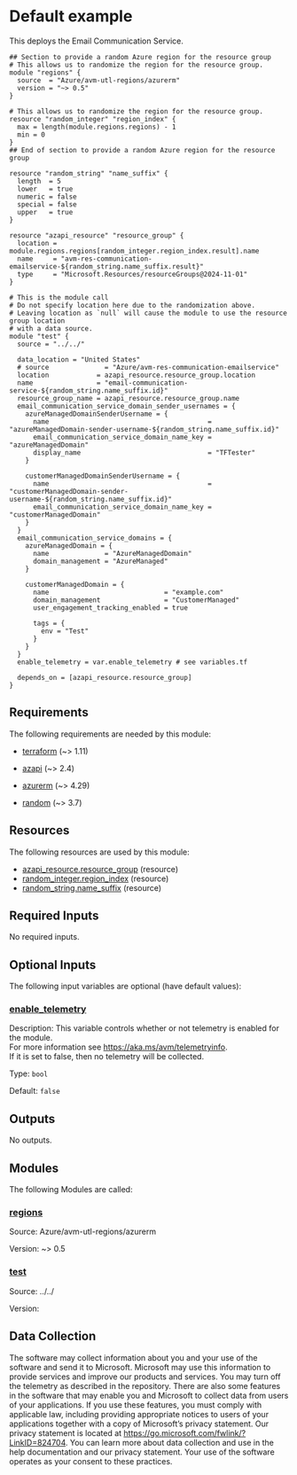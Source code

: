 <!-- BEGIN_TF_DOCS -->
<!-- Code generated by terraform-docs. DO NOT EDIT. -->
# Default example

This deploys the Email Communication Service.

```hcl
## Section to provide a random Azure region for the resource group
# This allows us to randomize the region for the resource group.
module "regions" {
  source  = "Azure/avm-utl-regions/azurerm"
  version = "~> 0.5"
}

# This allows us to randomize the region for the resource group.
resource "random_integer" "region_index" {
  max = length(module.regions.regions) - 1
  min = 0
}
## End of section to provide a random Azure region for the resource group

resource "random_string" "name_suffix" {
  length  = 5
  lower   = true
  numeric = false
  special = false
  upper   = true
}

resource "azapi_resource" "resource_group" {
  location = module.regions.regions[random_integer.region_index.result].name
  name     = "avm-res-communication-emailservice-${random_string.name_suffix.result}"
  type     = "Microsoft.Resources/resourceGroups@2024-11-01"
}

# This is the module call
# Do not specify location here due to the randomization above.
# Leaving location as `null` will cause the module to use the resource group location
# with a data source.
module "test" {
  source = "../../"

  data_location = "United States"
  # source              = "Azure/avm-res-communication-emailservice"
  location            = azapi_resource.resource_group.location
  name                = "email-communication-service-${random_string.name_suffix.id}"
  resource_group_name = azapi_resource.resource_group.name
  email_communication_service_domain_sender_usernames = {
    azureManagedDomainSenderUsername = {
      name                                        = "azureManagedDomain-sender-username-${random_string.name_suffix.id}"
      email_communication_service_domain_name_key = "azureManagedDomain"
      display_name                                = "TFTester"
    }

    customerManagedDomainSenderUsername = {
      name                                        = "customerManagedDomain-sender-username-${random_string.name_suffix.id}"
      email_communication_service_domain_name_key = "customerManagedDomain"
    }
  }
  email_communication_service_domains = {
    azureManagedDomain = {
      name              = "AzureManagedDomain"
      domain_management = "AzureManaged"
    }

    customerManagedDomain = {
      name                             = "example.com"
      domain_management                = "CustomerManaged"
      user_engagement_tracking_enabled = true

      tags = {
        env = "Test"
      }
    }
  }
  enable_telemetry = var.enable_telemetry # see variables.tf

  depends_on = [azapi_resource.resource_group]
}
```

<!-- markdownlint-disable MD033 -->
## Requirements

The following requirements are needed by this module:

- <a name="requirement_terraform"></a> [terraform](#requirement\_terraform) (~> 1.11)

- <a name="requirement_azapi"></a> [azapi](#requirement\_azapi) (~> 2.4)

- <a name="requirement_azurerm"></a> [azurerm](#requirement\_azurerm) (~> 4.29)

- <a name="requirement_random"></a> [random](#requirement\_random) (~> 3.7)

## Resources

The following resources are used by this module:

- [azapi_resource.resource_group](https://registry.terraform.io/providers/Azure/azapi/latest/docs/resources/resource) (resource)
- [random_integer.region_index](https://registry.terraform.io/providers/hashicorp/random/latest/docs/resources/integer) (resource)
- [random_string.name_suffix](https://registry.terraform.io/providers/hashicorp/random/latest/docs/resources/string) (resource)

<!-- markdownlint-disable MD013 -->
## Required Inputs

No required inputs.

## Optional Inputs

The following input variables are optional (have default values):

### <a name="input_enable_telemetry"></a> [enable\_telemetry](#input\_enable\_telemetry)

Description: This variable controls whether or not telemetry is enabled for the module.  
For more information see <https://aka.ms/avm/telemetryinfo>.  
If it is set to false, then no telemetry will be collected.

Type: `bool`

Default: `false`

## Outputs

No outputs.

## Modules

The following Modules are called:

### <a name="module_regions"></a> [regions](#module\_regions)

Source: Azure/avm-utl-regions/azurerm

Version: ~> 0.5

### <a name="module_test"></a> [test](#module\_test)

Source: ../../

Version:

<!-- markdownlint-disable-next-line MD041 -->
## Data Collection

The software may collect information about you and your use of the software and send it to Microsoft. Microsoft may use this information to provide services and improve our products and services. You may turn off the telemetry as described in the repository. There are also some features in the software that may enable you and Microsoft to collect data from users of your applications. If you use these features, you must comply with applicable law, including providing appropriate notices to users of your applications together with a copy of Microsoft’s privacy statement. Our privacy statement is located at <https://go.microsoft.com/fwlink/?LinkID=824704>. You can learn more about data collection and use in the help documentation and our privacy statement. Your use of the software operates as your consent to these practices.
<!-- END_TF_DOCS -->